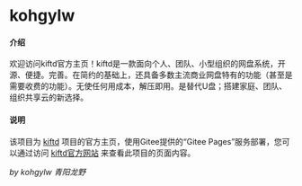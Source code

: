 # kohgylw

#### 介绍
欢迎访问kiftd官方主页！kiftd是一款面向个人、团队、小型组织的网盘系统，开源、便捷。完善。在简约的基础上，还具备多数主流商业网盘特有的功能（甚至是需要收费的功能）。无使任何用成本，解压即用。是替代U盘；搭建家庭、团队、组织共享云的新选择。

#### 说明

该项目为 [kiftd](https://gitee.com/kohgylw/kiftd) 项目的官方主页，使用Gitee提供的“Gitee Pages”服务部署，您可以通过访问 [kiftd官方网站](https://kohgylw.github.io/) 来查看此项目的页面内容。

 _by kohgylw 青阳龙野_
